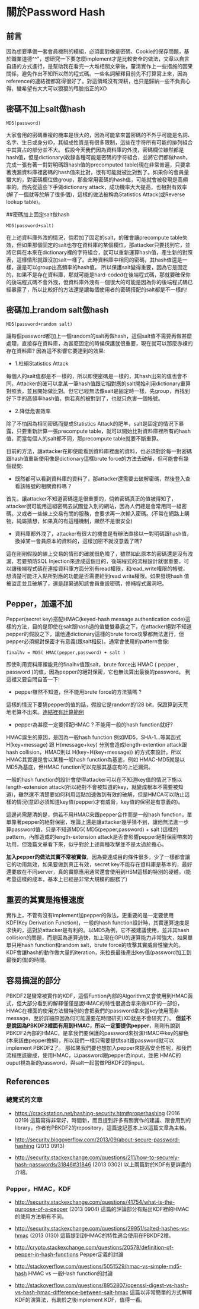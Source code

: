 # 關於Password Hash

## 前言
因為想要準備一套會員機制的模組，必須面對像是密碼、Cookie的保存問題，基於職業道德^^"，想研究一下要怎麼implement才是比較安全的做法，文章以自言自語的方式進行，是幫助我在看完一大堆相關文章後，釐清實作上一些措施的因果關係，避免作出不知所以然的程式碼。一些名詞解釋目前先不打算寫上來，因為reference的連結裡都寫得很好了。對這領域沒有深耕，也只是歸納一些不負責心得，蠻希望有大大可以狠狠的甩臉指正的XD


## 密碼不加上salt做hash
```
MD5(password)
```
大家會用的密碼重複的機率是很大的，因為可能拿來當密碼的不外乎可能是名詞、名字、生日或身分ID，其組成性質是有很多限制，這些在字符所有可能的排列組合中其實占的部分並不大。
假設今天我們因為資料庫的外洩，密碼欄位雖然都是hash值，但是dictionary(收錄各種可能是密碼的字符組合，並將它們都做hash，完成一張有著一對對明碼跟hash值的precomputed table)現在非常普遍，只要拿著洩漏資料庫裡密碼的hash值來比對，很有可能就被比對到了。如果你的會員量蠻大的，對密碼欄位做group，那些常用密碼的hash值，可能就會被發現是高頻率的。而先從這些下手做dictionary attack，成功機率大大提高，也相對有效率(解了一個就等於解了很多個)，這樣的做法被稱為Statistics Attack(或Reverse lookup table)。


##密碼加上固定salt做hash
```
MD5(password+salt)
```
在上述資料庫外洩的情況，倘若加了固定的salt，的確會讓precompute table失效，但如果那個固定的salt也存在資料庫的某個欄位，那attacker只要找到它，並將它與在本來在dictionary裡的字符組合，就可以重新運算hash值，產生新的對照表，這樣情形就跟沒加salt一樣了。此時資料庫中相同的密碼，其hash值還是一樣，還是可以group出高頻率的hash值。
所以保護salt變得重要，因為它是固定的，如果不是存在資料庫，那就可能是hard-coded在後端程式碼，那就要確保你的後端程式碼不會外洩，但資料庫外洩有一個很大的可能是因為你的後端程式碼已經暴露了，所以比較好的方法還是讓每個使用者的密碼搭配的salt都是不一樣的!


## 密碼加上random salt做hash
```
MD5(password+random salt)
```
讓每個password都加上一個random的salt再做hash，這個salt值不需要再做甚麼處理，直接存在資料庫，為甚麼固定的時候保護就很重要，現在就可以那麼赤裸的存在資料庫? 因為這不影響它要達到的效果:

+  1.杜絕Statistics Attack

每個人的salt值都是不一樣的，所以即使密碼是一樣的，其hash出來的值也會不同，Attacker的確可以拿某一筆hash值跟它相對應的salt開始利用dictionary重算對照表，並且開始做比對。但它已經無法像salt是固定時一樣，先group，再找到好下手的高頻率hash值，倘若真的被對到了，也就只危害一個帳號。

+  2.降低危害效率

除了不怕因為相同密碼而變成Statistics Attack的肥羊，salt是固定的情況下暴露，只要重新計算一張precompute table，就可以開始比對資料庫裡所有的hash值，而當每個人的salt都不同，那precompute table就要不斷重算。


目前的方法，讓attacker在即使能看到資料庫裡面的資料，也必須對於每一對密碼跟hash值重新使用像是dictionary這樣brute force的方法去破解，但可能會有幾個疑問:

+  既然都可以看到資料庫的資料了，那attacker還需要去破解密碼，然後登入查看該帳號的相關資料嗎 ?

首先，讓attacker不知道密碼還是很重要的，倘若密碼真正的值被得知了，attacker很可能用這組密碼去試圖登入別的網站，因為人們總是會常用同一組密碼。又或者一些線上交易有關的服務，會要求再一次輸入密碼。(不常在網路上購物，純屬猜想，如果真的有這種機制，顯然不是很安全)

+  資料庫都外洩了，attacker有很大的機會是有辦法直接以一對明碼跟hash值，換掉某一會員原本的資料的，這樣加密不就沒意義了嗎?

這在剛剛假設的線上交易的情形的確就很危險了，雖然如此原本的密碼還是沒有洩漏，若要預防SQL Injection來達成這個目的，後端程式的流程設計就很重要，可以讓後端程式碼在連接資料庫方面分別有read權限，和read_write權限的帳號，想清楚可能注入點所對應的功能是否需要給到read write權限。如果發現hash 值被盜走並且破解了，還是趕緊通知該會員重設密碼，修補程式漏洞吧。


## Pepper，加還不加
Pepper(secret key)搭配HMAC(keyed-hash message authentication code)這樣的方法，目的是即使在salt跟hash過的值雙雙暴露之下，在attacker絕對不知道pepper的假設之下，讓他連dictionary這樣的brute force攻擊都無法進行，但pepper必須絕對保密才有意義(跟salt相反)。通常會使用的pattern會像:
```
finalhv = MD5( HMAC(pepper,password) + salt )
```
即使利用資料庫裡能見的finalhv值跟salt，brute force出 HMAC ( pepper , password )的值，因為pepper的絕對保密，它也無法算出最後的password。
到這裡又要自問自答一下:

+ pepper雖然不知道，但不能用brute force的方法猜嗎 ?

這樣的情況下要猜pepper的值的話，假設它是random的128 bit，保證算到天荒地老算不出來。[連結裡有計算範例](http://stackoverflow.com/questions/1354999/keep-me-logged-in-the-best-approach)

+  pepper為甚麼一定要搭配HMAC ? 不能用一般的hash function就好?

HMAC誕生的原因，是因為一般hash function 例如MD5，SHA-1…等其函式 H(key+message) 跟 H(message+key) 分別會造成length-extention attack跟hash collision，HMAC則以 H(key+H(key+message)) 的方式來設計。所以HMAC其實還是會以某種一般hash function為基底，例如 HMAC-MD5就是以MD5為基底，但HMAC  function可以克服其基底有的上述漏洞。

一般的hash function的設計會使得attacker可以在不知道key值的情況下施以 length-extension attack(所以絕對不會被知道的key，就變成根本不需要被知道)，雖然還不清楚要如何利用這點加速做到有效的破解，但是HMCA可以防止這樣的情況(意即必須知道key值(pepper)才有威脅，key值的保密是有意義的)。

這邊尚需釐清的是，倘若不用HMAC來跟pepper合作而是一般hash function，單單靠著pepper的絕對保密，理論上還是讓attacker幾乎猜不到，讓他無法進一步算password值，只是不知道MD5( MD5(pepper,password) + salt )這樣的pattern，內部造成的length-extension attack是否會影響pepper絕對保密帶來的功用，但幾篇文章看下來，似乎對於上述兩種攻擊並不是太過於擔心。

 **加入pepper的做法其實不常被實做**，因為要達成目的條件很多，少了一樣都會讓它的功用無效，如果要做到真正有效，secret key不能存在資料庫是基本的，最好還要放在不同server，真的實際應用通常還會使用到HSM這樣的特別的硬體。(能考量這樣的成本，基本上已經是非常大規模的服務了)


## 重要的其實是拖慢速度
實作上，不管有沒有implement加pepper的做法，更重要的是一定要使用KDF(Key Derivation Function)，一般的hash function設計時，其實運算速度是求快的，這對於attacker是有利的。以MD5為例，它不被建議使用，並非其hash collision的問題，而是因為運算過快，加上現在GPU的運算能力非常強大，如果單單只用hash function和random salt，brute force的攻擊其實威脅性蠻大的。KDF會讓hash的動作做大量的iteration，來拉長最後產出key值(password加工到最後的值)的時間。


## 容易搞混的部分
PBKDF2是蠻常被實作的KDF，這個Funtion內部的Algorithm又會使用到HMAC函式，但大部分看到的解釋僅僅是說HMAC的特性很適合拿來做KDF的一部份，HMAC在裡面的使用方法蠻特別的會把我們的password拿來當key使用而非message，至於詳細原因為何可能還要花時間研究(XD就是不會研究了)。
**但並不是說因為PBKDF2裡面有用到HMAC，所以一定要提供pepper**，剛剛有說到PBKDF2內部的HMAC，是拿我們要保護的password來扮演HMAC中key的腳色(本來該由pepper擔綱)，所以我們一樣只需要提供salt跟password就可以implement PBKDF2了。
那如果我們要也想加入pepper來提高安全性呢，那我們流程應該變成，使用HMAC，以password跟pepper為input，並把 HMAC的ouput視為新的password，與salt一起當做PBKDF2的input。


References
--------------

### 總覽式的文章

 * https://crackstation.net/hashing-security.htm#properhashing (2016 0219)
   這篇寫得非常好，時間新，而且提到許多有關實作的建議、跟會用到的library，作者有PBKDF2的repository，這篇速記基本上以這篇文章為主軸。

 * http://security.blogoverflow.com/2013/09/about-secure-password-hashing (2013 0913)

 * http://security.stackexchange.com/questions/211/how-to-securely-hash-passwords/31846#31846 (2013 0302)
   以上兩篇對於KDF有更詳盡的介紹。 

### Pepper，HMAC，KDF
 
 * http://security.stackexchange.com/questions/41754/what-is-the-purpose-of-a-pepper (2013 0904)
   這篇的評論部分有點出KDF裡的HMAC的使用方法稍有不同。

 * http://security.stackexchange.com/questions/29951/salted-hashes-vs-hmac (2013 0130)
   這篇提到到HMAC的特性適合使用在PBKDF2裡。

 * http://crypto.stackexchange.com/questions/20578/definition-of-pepper-in-hash-functions
   Pepper定義的討論

 * http://stackoverflow.com/questions/5051529/hmac-vs-simple-md5-hash
   HMAC vs 一般Hash function的討論

 * http://stackoverflow.com/questions/8952807/openssl-digest-vs-hash-vs-hash-hmac-difference-between-salt-hmac
   這篇以非常簡單的方式解釋KDF的演算法，有助於之後implement KDF，值得一看。